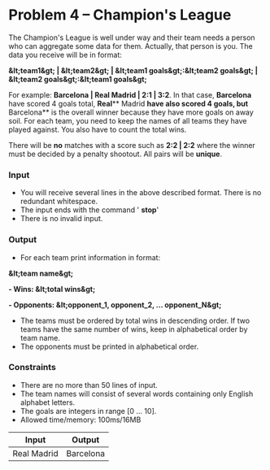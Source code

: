 # Problem 4 – Champion&#39;s League

The Champion&#39;s League is well under way and their team needs a person who can aggregate some data for them. Actually, that person is you. The data you receive will be in format:

**\&lt;team1\&gt; | \&lt;team2\&gt; | \&lt;team1 goals\&gt;:\&lt;team2 goals\&gt; | \&lt;team2 goals\&gt;:\&lt;team1 goals\&gt;**

For example: **Barcelona | Real Madrid | 2:1 | 3:2**. In that case, **Barcelona** have scored 4 goals total, **Real**** Madrid **have also scored 4 goals, but** Barcelona** is the overall winner because they have more goals on away soil. For each team, you need to keep the names of all teams they have played against. You also have to count the total wins.

There will be **no** matches with a score such as **2:2 | 2:2** where the winner must be decided by a penalty shootout. All pairs will be **unique**.

### Input

- You will receive several lines in the above described format. There is no redundant whitespace.
- The input ends with the command &#39; **stop**&#39;
- There is no invalid input.

### Output

- For each team print information in format:

**\&lt;team name\&gt;**

**- Wins: \&lt;total wins\&gt;**

**- Opponents: \&lt;opponent\_1, opponent\_2, … opponent\_N\&gt;**

- The teams must be ordered by total wins in descending order. If two teams have the same number of wins, keep in alphabetical order by team name.
- The opponents must be printed in alphabetical order.

### Constraints

- There are no more than 50 lines of input.
- The team names will consist of several words containing only English alphabet letters.
- The goals are integers in range [0 … 10].
- Allowed time/memory: 100ms/16MB

| **Input** | **Output** |
| --- | --- |
| Real Madrid | Barcelona | 0:0 | 1:1Barcelona | Arsenal | 2:0 | 0:2Liverpool | Manchester United | 2:0 | 0:0Bayern Munich | Juventus | 2:1 | 3:2stop | Barcelona- Wins: 1- Opponents: Arsenal, Real MadridBayern Munich- Wins: 1- Opponents: JuventusLiverpool- Wins: 1- Opponents: Manchester UnitedReal Madrid- Wins: 1- Opponents: BarcelonaArsenal- Wins: 0- Opponents: BarcelonaJuventus- Wins: 0- Opponents: Bayern MunichManchester United- Wins: 0- Opponents: Liverpool  |